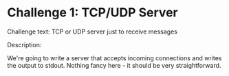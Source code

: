 # Challenge 1: TCP/UDP Server

Challenge text: TCP or UDP server just to receive messages

Description:

We're going to write a server that accepts incoming connections and writes the output to stdout. Nothing fancy here - it should be very straightforward.